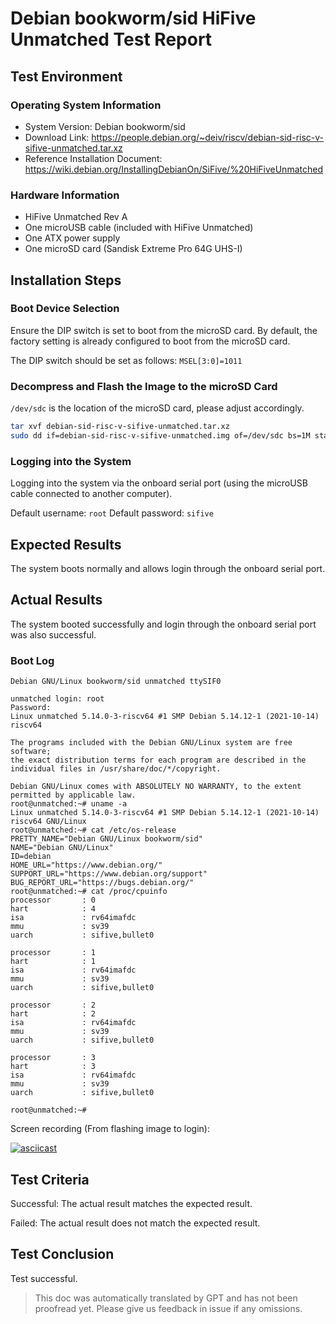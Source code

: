 # Debian bookworm/sid HiFive Unmatched Test Report

## Test Environment

### Operating System Information

- System Version: Debian bookworm/sid
- Download Link: https://people.debian.org/~deiv/riscv/debian-sid-risc-v-sifive-unmatched.tar.xz
- Reference Installation Document: https://wiki.debian.org/InstallingDebianOn/SiFive/%20HiFiveUnmatched

### Hardware Information

- HiFive Unmatched Rev A
- One microUSB cable (included with HiFive Unmatched)
- One ATX power supply
- One microSD card (Sandisk Extreme Pro 64G UHS-I)

## Installation Steps

### Boot Device Selection

Ensure the DIP switch is set to boot from the microSD card. By default, the factory setting is already configured to boot from the microSD card.

The DIP switch should be set as follows: `MSEL[3:0]=1011`

### Decompress and Flash the Image to the microSD Card

`/dev/sdc` is the location of the microSD card, please adjust accordingly.

```bash
tar xvf debian-sid-risc-v-sifive-unmatched.tar.xz
sudo dd if=debian-sid-risc-v-sifive-unmatched.img of=/dev/sdc bs=1M status=progress
```

### Logging into the System

Logging into the system via the onboard serial port (using the microUSB cable connected to another computer).

Default username: `root`
Default password: `sifive`

## Expected Results

The system boots normally and allows login through the onboard serial port.

## Actual Results

The system booted successfully and login through the onboard serial port was also successful.

### Boot Log

```log
Debian GNU/Linux bookworm/sid unmatched ttySIF0                                                                       
                                                                                                                      
unmatched login: root                                                                                                 
Password:                                                                                                             
Linux unmatched 5.14.0-3-riscv64 #1 SMP Debian 5.14.12-1 (2021-10-14) riscv64                                         
                                                                                                                      
The programs included with the Debian GNU/Linux system are free software;                                             
the exact distribution terms for each program are described in the                                                    
individual files in /usr/share/doc/*/copyright.                                                                       
                                                                                                                      
Debian GNU/Linux comes with ABSOLUTELY NO WARRANTY, to the extent                                                     
permitted by applicable law.                                                                                          
root@unmatched:~# uname -a                                                                                            
Linux unmatched 5.14.0-3-riscv64 #1 SMP Debian 5.14.12-1 (2021-10-14) riscv64 GNU/Linux                               
root@unmatched:~# cat /etc/os-release                                                                                 
PRETTY_NAME="Debian GNU/Linux bookworm/sid"                                                                           
NAME="Debian GNU/Linux"                                                                                               
ID=debian                                                                                                             
HOME_URL="https://www.debian.org/"                                                                                    
SUPPORT_URL="https://www.debian.org/support"                                                                          
BUG_REPORT_URL="https://bugs.debian.org/"                                                                             
root@unmatched:~# cat /proc/cpuinfo                                                                                   
processor       : 0                                                                                                   
hart            : 4                                                                                                   
isa             : rv64imafdc                                                                                          
mmu             : sv39                                                                                                
uarch           : sifive,bullet0                                                                                      
                                                                                                                      
processor       : 1                                                                                                   
hart            : 1                                                                                                   
isa             : rv64imafdc                                                                                          
mmu             : sv39                                                                                                
uarch           : sifive,bullet0                                                                                      
                                                                                                                      
processor       : 2                                                                                                   
hart            : 2                                                                                                   
isa             : rv64imafdc                                                                                          
mmu             : sv39                                                                                                
uarch           : sifive,bullet0                                                                                      
                                                                                                                      
processor       : 3                                                                                                   
hart            : 3                                                                                                   
isa             : rv64imafdc                                                                                          
mmu             : sv39                                                                                                
uarch           : sifive,bullet0                                                                                      
                                                                                                                      
root@unmatched:~# 
```

Screen recording (From flashing image to login):

[![asciicast](https://asciinema.org/a/YjvmONomTstvHYU4yLnKVX7Rv.svg)](https://asciinema.org/a/YjvmONomTstvHYU4yLnKVX7Rv)

## Test Criteria

Successful: The actual result matches the expected result.

Failed: The actual result does not match the expected result.

## Test Conclusion

Test successful.

> This doc was automatically translated by GPT and has not been proofread yet. Please give us feedback in issue if any omissions.
